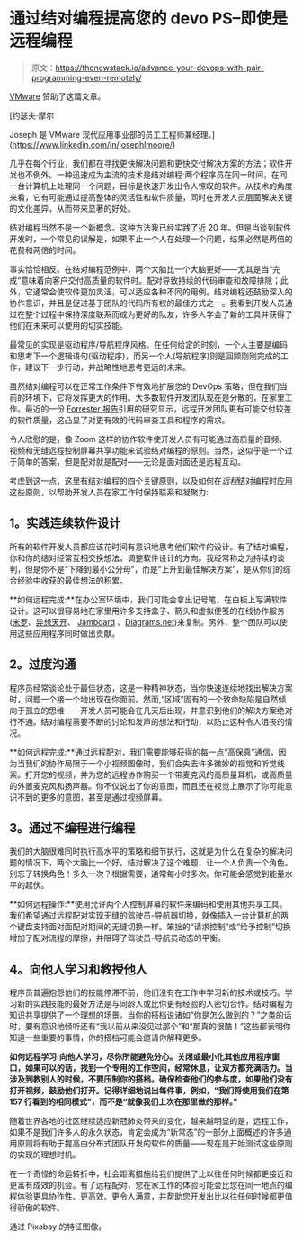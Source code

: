 # 通过结对编程提高您的 devo PS–即使是远程编程

> 原文：<https://thenewstack.io/advance-your-devops-with-pair-programming-even-remotely/>

[VMware](https://www.vmware.com/company.html) 赞助了这篇文章。

 [约瑟夫·摩尔

Joseph 是 VMware 现代应用事业部的员工工程师兼经理。](https://www.linkedin.com/in/josephlmoore/) 

几乎在每个行业，我们都在寻找更快解决问题和更快交付解决方案的方法；软件开发也不例外。一种迅速成为主流的技术是结对编程:两个程序员在同一时间，在同一台计算机上处理同一个问题，目标是快速开发出令人惊叹的软件。从技术的角度来看，它有可能通过提高整体的灵活性和软件质量，同时在开发人员层面解决关键的文化差异，从而带来显著的好处。

结对编程当然不是一个新概念。这种方法我已经实践了近 20 年。但是当谈到软件开发时，一个常见的误解是，如果不止一个人在处理一个问题，结果必然是两倍的花费和两倍的时间。

事实恰恰相反。在结对编程范例中，两个大脑比一个大脑更好——尤其是当“完成”意味着向客户交付高质量的软件时。配对导致持续的代码审查和故障排除；此外，它通常会使软件更加灵活，可以适应各种不同的用例。结对编程还鼓励深入的协作意识，并且是促进基于团队的代码所有权的最佳方式之一。我看到开发人员通过在整个过程中保持深度联系而成为更好的队友，许多人学会了新的工具并获得了他们在未来可以使用的切实技能。

最常见的实现是驱动程序/导航程序风格。在任何给定的时刻，一个人主要是编码和思考下一个逻辑语句(驱动程序)，而另一个人(导航程序)则是回顾刚刚完成的工作，建议下一步行动，并战略性地思考更远的未来。

虽然结对编程可以在正常工作条件下有效地扩展您的 DevOps 策略，但在我们当前的环境下，它将发挥更大的作用。大多数软件开发团队现在是分散的，在家里工作。最近的一份 [Forrester 报告](https://go.forrester.com/blogs/agile-devops-and-covid-19/)引用的研究显示，远程开发团队更有可能交付较差的软件质量，这凸显了对更有效的代码审查工具和程序的需求。

令人欣慰的是，像 Zoom 这样的协作软件使开发人员有可能通过高质量的音频、视频和无缝远程控制屏幕共享功能来试验结对编程的原则。当然，这似乎是一个过于简单的答案，但是配对就是配对——无论是面对面还是远程互动。

考虑到这一点，这里有结对编程的四个关键原则，以及如何在*远程*结对编程时应用这些原则，以帮助开发人员在家工作时保持联系和凝聚力:

## **1。实践连续软件设计**

所有的软件开发人员都应该花时间有意识地思考他们软件的设计。有了结对编程，你和你的结对经常互相交换想法，调整软件设计的方向。我经常称之为持续的谈判，但是你不是“下降到最小公分母”，而是“上升到最佳解决方案”，是从你们的综合经验中收获的最佳想法的积累。

**如何远程完成:**在办公室环境中，我们可能会拿出记号笔，在白板上写满软件设计。这可以很容易地在家里用许多支持盒子、箭头和虚拟便笺的在线协作服务([米罗](https://miro.com/)、[异想天开](https://whimsical.com/)、 [Jamboard](https://jamboard.google.com/) 、[Diagrams.net](https://www.diagrams.net/))来复制。另外，整个团队可以使用这些应用程序同时做出贡献。

## **2。过度沟通**

程序员经常谈论处于最佳状态，这是一种精神状态，当你快速连续地找出解决方案时，问题一个接一个地出现在你面前。然而,“区域”固有的一个致命缺陷是自然倾向于孤立的思维——开发人员可能会在几天后出现，并意识到他们的解决方案绝对行不通。结对编程需要不断的讨论和发声的想法和行动，以防止这种令人沮丧的情况。

**如何远程完成:**通过远程配对，我们需要能够获得的每一点“高保真”通信，因为当我们的协作局限于一个小视频图像时，我们会失去许多微妙的视觉和听觉线索。打开您的视频，并为您的远程协作购买一个带麦克风的高质量耳机，或高质量的外置麦克风和扬声器。你不仅说出了你的意图，而且还在视觉上展示了你可能意识不到的更多的意图，甚至是通过视频屏幕。

## **3。通过不编程进行编程**

我们的大脑很难同时执行高水平的策略和细节执行，这就是为什么在复杂的解决问题的情况下，两个大脑比一个好。结对解决了这个难题，让一个人负责一个角色。别忘了转换角色！多久一次？根据需要，通常每小时多次。你可能会感觉到能量水平的起伏。

**如何远程操作:**使用允许两个人控制屏幕的软件来编码和使用其他共享工具。我们希望通过远程配对实现无缝的驾驶员-导航器切换，就像插入一台计算机的两个键盘支持面对面配对期间的无缝切换一样。笨拙的“请求控制”或“给予控制”切换增加了配对流程的摩擦，并阻碍了驾驶员-导航员动态的平衡。

## **4。向他人学习和教授他人**

程序员普遍抱怨他们的技能停滞不前，他们没有在工作中学习新的技术或技巧。学习新的实践技能的最好方法是与同龄人或比你更有经验的人密切合作。结对编程为知识共享提供了一个理想的场景。当你的搭档说诸如“你是怎么做到的？”之类的话时，要有意识地倾听还有“我以前从来没见过那个”和“那真的很酷！”这些都表明你知道一些重要的事情，你的搭档可能会邀请你解释更多。

**如何远程学习:向他人学习，尽你所能避免分心。关闭或最小化其他应用程序窗口，如果可以的话，找到一个专用的工作空间，经常休息，让双方都充满活力。当涉及到教别人的时候，不要压制你的搭档。确保检查他们的参与度，如果他们没有打开视频，鼓励他们打开。记得详细地说出每件事，例如，“我们将使用我们在第 157 行看到的相同模式”，而不是“就像我们上次在那里做的那样。”**

随着世界各地的社区继续适应新冠肺炎带来的变化，越来越明显的是，远程工作，如果不是我们许多人的永久状态，肯定会成为“新常态”的一部分上面概述的许多通用原则将有助于提高由分布式团队开发的软件的质量——现在是开始测试这些原则的实现的理想时机。

在一个奇怪的命运转折中，社会距离措施给我们提供了比以往任何时候都更接近和更富有成效的机会。有了远程配对，您在家工作的体验可能会比您在同一地点的编程体验更具协作性、更高效、更令人满意，并帮助您开发出比以往任何时候都更值得骄傲的软件。

通过 Pixabay 的特征图像。

<svg xmlns:xlink="http://www.w3.org/1999/xlink" viewBox="0 0 68 31" version="1.1"><title>Group</title> <desc>Created with Sketch.</desc></svg>